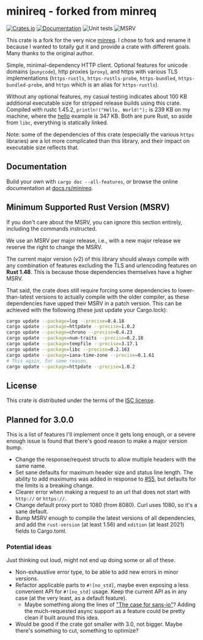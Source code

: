 # minireq - forked from minreq
[![Crates.io](https://img.shields.io/crates/d/minireq.svg)](https://crates.io/crates/minireq)
[![Documentation](https://docs.rs/minireq/badge.svg)](https://docs.rs/minireq)
![Unit tests](https://github.com/tcharding/minireq/actions/workflows/unit-tests.yml/badge.svg)
![MSRV](https://github.com/tcharding/minireq/actions/workflows/msrv.yml/badge.svg)

This crate is a fork for the very nice
[minreq](https://github.com/neonmoe/minreq). I chose to fork and
rename it because I wanted to totally gut it and provide a crate with
different goals. Many thanks to the original author.

Simple, minimal-dependency HTTP client. Optional features for
unicode domains (`punycode`), http proxies (`proxy`), and https with
various TLS implementations (`https-rustls`, `https-rustls-probe`,
`https-bundled`, `https-bundled-probe`, and `https` which is an alias
for `https-rustls`).

Without any optional features, my casual testing indicates about 100
KB additional executable size for stripped release builds using this
crate. Compiled with rustc 1.45.2, `println!("Hello, World!");` is 239
KB on my machine, where the [hello](examples/hello.rs) example is 347
KB. Both are pure Rust, so aside from `libc`, everything is statically
linked.

Note: some of the dependencies of this crate (especially the various
`https` libraries) are a lot more complicated than this library, and
their impact on executable size reflects that.

## Documentation

Build your own with `cargo doc --all-features`, or browse the online
documentation at [docs.rs/minireq](https://docs.rs/minireq).

## Minimum Supported Rust Version (MSRV)

If you don't care about the MSRV, you can ignore this section
entirely, including the commands instructed.

We use an MSRV per major release, i.e., with a new major release we
reserve the right to change the MSRV.

The current major version (v2) of this library should always compile with any
combination of features excluding the TLS and urlencoding features on **Rust
1.48**. This is because those dependencies themselves have a higher MSRV.

That said, the crate does still require forcing some dependencies to
lower-than-latest versions to actually compile with the older
compiler, as these dependencies have upped their MSRV in a patch
version. This can be achieved with the following (these just update
your Cargo.lock):

```sh
cargo update --package=log --precise=0.4.18
cargo update --package=httpdate --precise=1.0.2
cargo update --package=chrono --precise=0.4.23
cargo update --package=num-traits --precise=0.2.18
cargo update --package=tempfile --precise=3.17.1
cargo update --package=libc --precise=0.2.163
cargo update --package=iana-time-zone --precise=0.1.61
# This again, for some reason.
cargo update --package=httpdate --precise=1.0.2
```

## License
This crate is distributed under the terms of the [ISC license](COPYING.md).

## Planned for 3.0.0

This is a list of features I'll implement once it gets long enough, or
a severe enough issue is found that there's good reason to make a
major version bump.

- Change the response/request structs to allow multiple headers with
  the same name.
- Set sane defaults for maximum header size and status line
  length. The ability to add maximums was added in response to
  [#55](https://github.com/neonmoe/minreq/issues/55), but defaults for
  the limits is a breaking change.
- Clearer error when making a request to an url that does not start
  with `http://` or `https://`.
- Change default proxy port to 1080 (from 8080). Curl uses 1080, so it's a sane
  default.
- Bump MSRV enough to compile the latest versions of all dependencies, and add
  the `rust-version` (at least 1.56) and `edition` (at least 2021) fields to
  Cargo.toml.

### Potential ideas

Just thinking out loud, might not end up doing some or all of these.

- Non-exhaustive error type, to be able to add new errors in minor
  versions.
- Refactor applicable parts to `#![no_std]`, maybe even exposing a
  less convenient API for `#![no_std]` usage. Keep the current API as
  in any case (at the very least, as a default feature).
  - Maybe something along the lines of ["The case for
    sans-io"](https://fasterthanli.me/articles/the-case-for-sans-io)?
    Adding the much-requested async support as a feature could be
    pretty clean if built around this idea.
- Would be good if the crate got smaller with 3.0, not bigger. Maybe
  there's something to cut, something to optimize?
